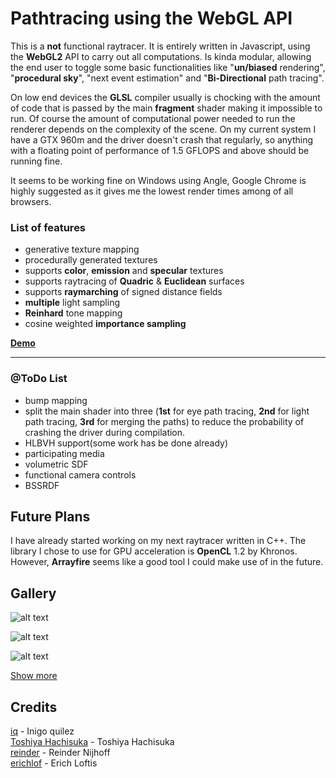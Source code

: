 # Pathtracing using the WebGL API

This is a **not** functional raytracer.
It is entirely written in Javascript, using the **WebGL2** API to carry out all computations.
Is kinda modular, allowing the end user to toggle some basic functionalities like "**un/biased** rendering", "**procedural sky**",
"next event estimation" and "**Bi-Directional** path tracing".

On low end devices the **GLSL** compiler usually is chocking with the amount of code
that is passed by the main **fragment** shader making it impossible to run.
Of course the amount of computational power needed to run the renderer depends on the complexity of the scene.
On my current system I have a GTX 960m and the driver doesn't crash that regularly, so anything with a floating point of performance of 1.5 GFLOPS and above should be running fine.

It seems to be working fine on Windows using Angle, Google Chrome is highly suggested as it gives me the lowest render times among
of all browsers.

### List of features
* generative texture mapping
* procedurally generated textures
* supports **color**, **emission** and **specular** textures
* supports raytracing of **Quadric** & **Euclidean** surfaces
* supports **raymarching** of signed distance fields
* **multiple** light sampling
* **Reinhard** tone mapping
* cosine weighted **importance sampling**

[**Demo**](https://mourtz.github.io/raytracer-0/)

---

### @ToDo List
* bump mapping
* split the main shader into three (**1st** for eye path tracing, **2nd** for light path tracing, **3rd** for merging the paths) to reduce the probability of crashing the driver during compilation.
* HLBVH support(some work has be done already)
* participating media
* volumetric SDF
* functional camera controls
* BSSRDF

## Future Plans
I have already started working on my next raytracer written in C++. The library I chose to use for GPU acceleration is **OpenCL** 1.2 by Khronos.
However, **Arrayfire** seems like a good tool I could make use of in the future.

## Gallery
![alt text](https://lh3.googleusercontent.com/jTXK1CFNzp9Fg8qose2BI3qdcA1xQX1YAPDUekB7av0U4dfk777A1yy78dO1ibnvU-S4VSY0d2dOxuu6-O4g3KFd_nBECdUTmnXWKUv3Km2nxodMkS827Guhd9A_H4eOcxdzrtIS8T8I8C5xuYq20k_eUnZNNCuE6nCOLV5Ljsd9E28EFVTufcXEv4yByu4XNErTgAp_CYJIcr-_qDtNyRWwmkWSGn23iZ3h1R7wGRrXMu9aTv8vN4JEdQOfMpbgh7OKFE_I0QyU9QkEJEgwfBnbzpy3dg-7izfLb2M0oWVxAXQzIXrvIbTlc-657EPFC8MuWiA_skTwZHtfdC2n7-fXlGrPrdJqR-e1_Fsgfgm6wetNp90dmGepklehN66WH8ljT1Gxw5tKNNhhHRAH74zTJoJLOh13l3_Xo06ocE5ngBO4SUOX7e2U5mVloHk_M7F6z9DMJ_EJ3EIcYmYmNcaFnALkxoEhW9KwuULn0SGq_df3CKTn5dlfzy2ozH6u73l1tY3xfkIs-0rZIsOZ3fL1WIflwPtwyn0MP_Tc5SPknnJ1bfc6pU8n5moUmZ838NAMsNKFJsmhwOC9UsD83J5c1wJH2J4xaR6XASdo_WZZ1uDBgU4hE_Ka1GDPGc5DTBSkJO6C-8PY0UC76RNGX9dCQBPkBA8yezI=s936-no)

![alt text](https://lh3.googleusercontent.com/g3vbb8KmefWG8mxd1orXT0TauAkQAQenXuIHnN1sKt29lmzuT_FLnKdtmmtU-1w8brZqn0yXvRfE_b-vrLBXKmq9oVTJ9s1PEkrhwOOnLnL7bo7rLd1AJgpow1zoy3reEUAURux5eJO1dqQgSwBAiYXxnv-_03L1KGZsHw3fTUCc3rOKhFo8dvVa6uRMTmokfNIiIRLFpDK8QKuygLOka4i_au2_HEfLZmWtPtIaOPJMzWT9_jWhJ_lEz0HzF1HwZZR-8PkpGgNfPlvdM5syaFxEsCnHWg4dwep6yoUqHHSZaBb4MhCDx_LjNbPV89JQhhgkkDGqCewY2thD5sk2P0LfDgMv4lbR-S5iKi3YR0RxFh2iOS0TCNMW6BYFHr65jUf2TYxMBzHPL8yVIGUGqIx79tSb4p6bBpjQ2ZEgwxJi2P3u4k1yDsAJzk2HY81NuhE-kthjzeG5T4V6FcQGC7M6QWeZBUHtA0-4Cm-6KvHSJ9K7MnNU0VoIYrFilFTtt9ljKPqWIZhYdL-f1gZERb6oNV_Lv-OIm93PBHf0YCryumA_XzJIWbE1jqNky9L5S3QgPyO7RL0viT8lSmZufgsIZKqC0R_wkux5rqzFwjNA6_Cs7ZHt23xKI1PxhmWOm9Pm7oWXy2bAq26DddWxcHLKfoCrZV91oJc=s936-no)

![alt text](https://lh3.googleusercontent.com/j82WJfHnX_PdGW_bkmX77cV2FRjgH9Egr4WC6Fnt8_z_UA8Os92NNOWmc1dXoWcKahJ4TPilBaLF0okbMzES2tMqA9oLV9NleOeUPNmLrGhJe7cBnQGeDHD5tUY6ypc-4JWaqCAvYQvqohnW8h7jqQ0Z3Tgs0vd305GI_B7LOsYgXpHjncEATer3AwlI4jGlshvmXh99bCAJnpjDOo3V0XQ9O8k5acUGYB6jxpj6Ag_8bnqB7px037LZFPsLHQWOIuYgusHLlTh_GsztoWo8xczKq42ayjYEq98jk0wNauFmyZiSozI6Ut8umGJxm--_8tJpFYMvBbjHmcMCCZJgiM--6tAueOyyqcjBoWAF3YarfpxyD9Nd9kqrpy-IJcSCkhsHJns8bJFd8O97xHVuKmtp8S-okfd9JJF5uyd6DkKkIVCC5fjrvc1bWNn1Z6_T2wIDA3MJyvuCRG9Ko2h-5S1IPzM5vy4Uss0JMuZJT_UC_0E461xynUTimRMjXh2JJlx_Vm3xeS41x0rTBvIj5L52rRYSJWQgeCLdMblb37CGFVj3YDMXvPIX4FQTqrRqzDQxevMHFU6tKtCxcWMhLSXX2ekaYq3vwbd8PJDmyr3eX4R4ZUcp0L1FyijpbDeSOafUknXYVHqp51o5Il76xa1nGSInGj9psE8=s936-no)

[Show more](https://goo.gl/photos/4zafwXUs4Ph9rux48)

## Credits
[iq](http://www.iquilezles.org/) - Inigo quilez <br>
[Toshiya Hachisuka](http://www.ci.i.u-tokyo.ac.jp/~hachisuka/) - Toshiya Hachisuka <br>
[reinder](http://reindernijhoff.net/) - Reinder Nijhoff <br>
[erichlof](https://github.com/erichlof) - Erich Loftis <br>
